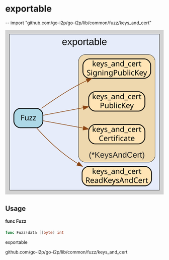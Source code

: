 # exportable
--
    import "github.com/go-i2p/go-i2p/lib/common/fuzz/keys_and_cert"

![exportable.svg](exportable.svg)



## Usage

#### func  Fuzz

```go
func Fuzz(data []byte) int
```



exportable

github.com/go-i2p/go-i2p/lib/common/fuzz/keys_and_cert

